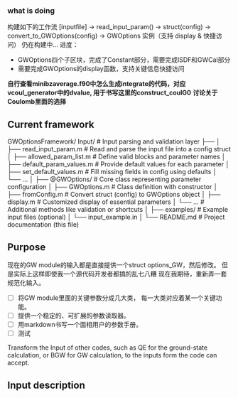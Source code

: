 ### what is doing
构建如下的工作流
[inputfile] → read_input_param() → struct(config) → convert_to_GWOptions(config) → GWOptions 实例（支持 display & 快捷访问）
仍在构建中...
进度：

- GWOptions四个子区块，完成了Constant部分，需要完成ISDF和GWCal部分
- 需要完成GWOptions的display函数，支持关键信息快捷访问

**自行查看minibzaverage.f90中怎么生成integrate的代码，对应vcoul_generator中的dvalue, 用于书写这里的construct_coulG0**
**讨论关于Coulomb里面的选择**


## Current framework
GWOptionsFramework/
Input/                           # Input parsing and validation layer
├── 
│   ├── read_input_param.m           # Read and parse the input file into a config struct
│   ├── allowed_param_list.m         # Define valid blocks and parameter names
│   ├── default_param_values.m       # Provide default values for each parameter
│   ├── set_default_values.m         # Fill missing fields in config using defaults
│   └── ...
│
├── @GWOptions/                      # Core class representing parameter configuration
│   ├── GWOptions.m                  # Class definition with constructor
│   ├── fromConfig.m                 # Convert struct (config) to GWOptions object
│   ├── display.m                    # Customized display of essential parameters
│   └── ...                          # Additional methods like validation or shortcuts
│
├── examples/                        # Example input files (optional)
│   └── input_example.in
│
└── README.md                        # Project documentation (this file)
## Purpose
现在的GW module的输入都是直接提供一个struct options_GW，然后修改。
但是实际上这样即使我一个源代码开发者都搞的乱七八糟
现在我期待，重新弄一套规范化输入。
- [ ] 将GW module里面的关键参数分成几大类，
每一大类对应着某一个关键功能。
- [ ] 提供一个稳定的、可扩展的参数读取器。
- [ ] 用markdown书写一个面相用户的参数手册。
- [ ] 测试

Transform the Input of other codes,
such as QE for the ground-state calculation, or BGW for GW calculation,
to the inputs form the code can accept.
## Input description
